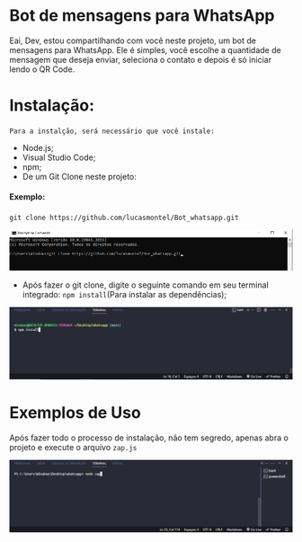 # Bot de mensagens para WhatsApp

Eai, Dev, estou compartilhando com você neste projeto, um bot de mensagens para WhatsApp. Ele é simples, você escolhe a quantidade de mensagem que deseja enviar, seleciona o contato e depois é só iniciar lendo o QR Code.

# Instalação:

`Para a instalção, será necessário que você instale:`

- Node.js;
- Visual Studio Code;
- npm;
- De um Git Clone neste projeto:

#### Exemplo:

`git clone https://github.com/lucasmontel/Bot_whatsapp.git`

![gitclone](/img/cmd.png)

- Após fazer o git clone, digite o seguinte comando em seu terminal integrado: `npm install`(Para instalar as dependências);

![terminal](/img/Captura%20de%20tela%202024-01-17%20200557.png)

# Exemplos de Uso

Após fazer todo o processo de instalação, não tem segredo, apenas abra o projeto e execute o arquivo `zap.js`

![node_zap](/img/node_zap.png)
